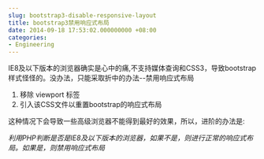 ```yaml
---
slug: bootstrap3-disable-responsive-layout
title: bootstrap3禁用响应式布局
date: 2014-09-18 17:53:02.000000000 +08:00
categories:
- Engineering
---
```

IE8及以下版本的浏览器确实是心中的痛,不支持媒体查询和CSS3，导致bootstrap样式怪怪的。没办法，只能采取折中的办法--禁用响应式布局
1. 移除 viewport 标签
2. 引入该CSS文件以重置bootstrap的响应式布局

这种情况下会导致一些高级浏览器不能得到最好的效果，所以，进阶的办法是:

*利用PHP判断是否是IE8及以下版本的浏览器，如果不是，则进行正常的响应式布局。如果是，则禁用响应式布局*
